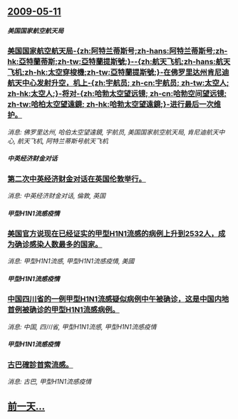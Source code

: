 ## [2009-05-11](/news/2009/05/11/index.md)

##### 美国国家航空航天局
### [美国国家航空航天局-{zh:阿特兰蒂斯号;zh-hans:阿特兰蒂斯号;zh-hk:亞特蘭蒂斯;zh-tw:亞特蘭提斯號;}--{zh:航天飞机;zh-hans:航天飞机;zh-hk:太空穿梭機;zh-tw:亞特蘭提斯號;}-在佛罗里达州肯尼迪航天中心发射升空，机上-{zh:宇航员; zh-cn:宇航员; zh-tw:太空人; zh-hk:太空人;}-将对-{zh:哈勃太空望远镜; zh-cn:哈勃空间望远镜; zh-tw:哈柏太空望遠鏡; zh-hk:哈勃太空望遠鏡;}-进行最后一次维护。](/news/2009/05/11/美国国家航空航天局-zh-阿特兰蒂斯号-zh-hans-阿特兰蒂斯号-zh-hk-亞特蘭蒂斯-zh-tw-亞特蘭提斯號.md)
_消息: 佛罗里达州, 哈伯太空望遠鏡, 宇航员, 美国国家航空航天局, 肯尼迪航天中心, 航天飞机, 阿特兰蒂斯号航天飞机_

##### 中英经济财金对话
### [第二次中英经济财金对话在英国伦敦举行。](/news/2009/05/11/第二次中英经济财金对话在英国伦敦举行.md)
_消息: 中英经济财金对话, 倫敦, 英国_

##### 甲型H1N1流感疫情
### [美国官方说现在已经证实的甲型H1N1流感的病例上升到2532人，成为确诊感染人数最多的国家。](/news/2009/05/11/美国官方说现在已经证实的甲型H1N1流感的病例上升到2532人-成为确诊感染人数最多的国家.md)
_消息: 甲型H1N1流感, 甲型H1N1流感疫情, 美國_

##### 甲型H1N1流感疫情
### [中国四川省的一例甲型H1N1流感疑似病例中午被确诊，这是中国内地首例被确诊的甲型H1N1流感病例。](/news/2009/05/11/中国四川省的一例甲型H1N1流感疑似病例中午被确诊-这是中国内地首例被确诊的甲型H1N1流感病例.md)
_消息: 中国, 四川省, 甲型H1N1流感, 甲型H1N1流感疫情_

##### 甲型H1N1流感疫情
### [古巴確診首索流感。](/news/2009/05/11/古巴確診首索流感.md)
_消息: 古巴, 甲型H1N1流感疫情_

## [前一天...](/news/2009/05/10/index.md)

